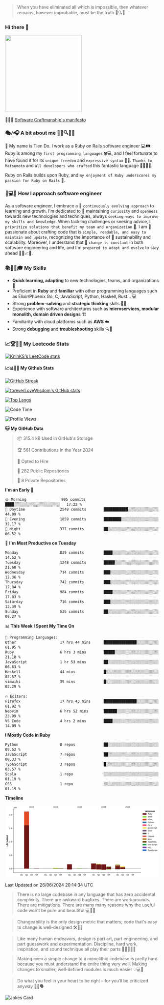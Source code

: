 > When you have eliminated all which is impossible, then whatever remains, however improbable, must be the truth 🤔🔍💡
### Hi there 👋

<!--
**foreverLoveWisdom/foreverLoveWisdom** is a ✨ _special_ ✨ repository because its `README.md` (this file) appears on your GitHub profile.

Here are some ideas to get you started:

- 🔭 I’m currently working on ...
- 🌱 I’m currently learning ...
- 👯 I’m looking to collaborate on ...
- 🤔 I’m looking for help with ...
- 💬 Ask me about ...
- 📫 How to reach me: ...
- 😄 Pronouns: ...
- ⚡ Fun fact: ...
-->

<img src="https://codecondo.com/wp-content/uploads/2017/09/railslogo.png" width="250" height="250">

 📜🔨🌟 [Software Craftmanship's manifesto](http://manifesto.softwarecraftsmanship.org/)

### 🎭🎶🎧 A bit about me 🕵️‍♀️🔍🕵️‍♂️
👋 My name is Tien Do. I work as a Ruby on Rails software engineer 💻🛤️. Ruby is among my `first programming languages` 🍀💻, and I feel fortunate to have found it for its `unique freedom` and `expressive syntax` 🤗💬. `Thanks to Matsumoto` and `all developers who crafted` this fantastic language 🙏👨‍💻🌟.

Ruby on Rails builds upon Ruby, and `my enjoyment of Ruby underscores my passion for Ruby on Rails` 🤩.

### 🤔💻🔨 How I approach software engineer
As a software engineer, I embrace a 🔄 `continuously evolving approach` to learning and growth. I'm dedicated to 🤔 maintaining `curiosity` and `openness` towards new technologies and techniques, always `seeking ways to improve my skills and knowledge`. When tackling challenges or seeking advice, I `prioritize solutions that benefit my team and organization` 👥. I am 🎉 passionate about crafting code that is `simple, readable, and easy to maintain and update`, recognizing the importance of 🌱 sustainability and scalability. Moreover, I understand that 🌊 `change is constant` in both software engineering and life, and I'm `prepared to adapt and evolve` to stay ahead 🏃‍♂️📈🔄.

### 📚🧑‍💻🎓 My Skills
- **Quick learning, adapting** to new technologies, teams, and organizations 🚀
- Proficient in **Ruby** and **familiar** with other programming languages such as Elixir/Phoenix Go, C, JavaScript, Python, Haskell, Rust... 💻
- Strong **problem-solving** and **strategic thinking** skills 🤔💡
- Experience with software architectures such as **microservices, modular monolith, domain driven designs** 🏗️
- Familiarity with cloud platforms such as **AWS** ☁️ 
- Strong **debugging** and **troubleshooting** skills 🔍🐞


### 📈🏆🧑‍💻 My Leetcode Stats
[![KnlnKS's LeetCode stats](https://leetcode-stats-six.vercel.app/?username=foreverLoveWisdom&theme=dark)](https://github.com/KnlnKS/leetcode-stats)

#### 📈📊👨‍💻  My Github Stats

[![GitHub Streak](https://github-readme-streak-stats.herokuapp.com/?user=foreverLoveWisdom&theme=dracula)](https://git.io/streak-stats)
&nbsp;
&nbsp;

[![foreverLoveWisdom's GitHub stats](https://github-readme-stats.vercel.app/api?username=foreverLoveWisdom&show_icons=true&theme=react&count_private=true)](https://github.com/anuraghazra/github-readme-stats)

[![Top Langs](https://github-readme-stats.vercel.app/api/top-langs/?username=foreverLoveWisdom&show_icons=true&theme=vue-dark)](https://github.com/anuraghazra/github-readme-stats)

<!--START_SECTION:waka-->
![Code Time](http://img.shields.io/badge/Code%20Time-2%2C968%20hrs%206%20mins-blue)

![Profile Views](http://img.shields.io/badge/Profile%20Views-0-blue)

**🐱 My GitHub Data** 

> 📦 315.4 kB Used in GitHub's Storage 
 > 
> 🏆 561 Contributions in the Year 2024
 > 
> 💼 Opted to Hire
 > 
> 📜 282 Public Repositories 
 > 
> 🔑 8 Private Repositories 
 > 
**I'm an Early 🐤** 

```text
🌞 Morning                995 commits         ████░░░░░░░░░░░░░░░░░░░░░   17.22 % 
🌆 Daytime                2548 commits        ███████████░░░░░░░░░░░░░░   44.09 % 
🌃 Evening                1859 commits        ████████░░░░░░░░░░░░░░░░░   32.17 % 
🌙 Night                  377 commits         ██░░░░░░░░░░░░░░░░░░░░░░░   06.52 % 
```
📅 **I'm Most Productive on Tuesday** 

```text
Monday                   839 commits         ████░░░░░░░░░░░░░░░░░░░░░   14.52 % 
Tuesday                  1248 commits        █████░░░░░░░░░░░░░░░░░░░░   21.60 % 
Wednesday                714 commits         ███░░░░░░░░░░░░░░░░░░░░░░   12.36 % 
Thursday                 742 commits         ███░░░░░░░░░░░░░░░░░░░░░░   12.84 % 
Friday                   984 commits         ████░░░░░░░░░░░░░░░░░░░░░   17.03 % 
Saturday                 716 commits         ███░░░░░░░░░░░░░░░░░░░░░░   12.39 % 
Sunday                   536 commits         ██░░░░░░░░░░░░░░░░░░░░░░░   09.27 % 
```


📊 **This Week I Spent My Time On** 

```text
💬 Programming Languages: 
Other                    17 hrs 44 mins      ███████████████░░░░░░░░░░   61.95 % 
Ruby                     6 hrs 3 mins        █████░░░░░░░░░░░░░░░░░░░░   21.18 % 
JavaScript               1 hr 53 mins        ██░░░░░░░░░░░░░░░░░░░░░░░   06.63 % 
Haskell                  44 mins             █░░░░░░░░░░░░░░░░░░░░░░░░   02.57 % 
vimwiki                  39 mins             █░░░░░░░░░░░░░░░░░░░░░░░░   02.29 % 

🔥 Editors: 
Firefox                  17 hrs 43 mins      ███████████████░░░░░░░░░░   61.92 % 
Neovim                   6 hrs 52 mins       ██████░░░░░░░░░░░░░░░░░░░   23.99 % 
VS Code                  4 hrs 2 mins        ████░░░░░░░░░░░░░░░░░░░░░   14.09 % 
```

**I Mostly Code in Ruby** 

```text
Python                   8 repos             ██░░░░░░░░░░░░░░░░░░░░░░░   09.52 % 
JavaScript               7 repos             ██░░░░░░░░░░░░░░░░░░░░░░░   08.33 % 
TypeScript               3 repos             █░░░░░░░░░░░░░░░░░░░░░░░░   03.57 % 
Scala                    1 repo              ░░░░░░░░░░░░░░░░░░░░░░░░░   01.19 % 
CSS                      1 repo              ░░░░░░░░░░░░░░░░░░░░░░░░░   01.19 % 
```



**Timeline**

![Lines of Code chart](https://raw.githubusercontent.com/foreverLoveWisdom/foreverLoveWisdom/main/assets/bar_graph.png)


 Last Updated on 26/06/2024 20:14:34 UTC
<!--END_SECTION:waka-->


> There is no large codebase in any language that has zero accidental complexity. There are awkward bugfixes. There are workarounds. There are mitigations.
> There are many many reasons why the useful code won't be pure and beautiful 💻🐞🤔

> Changeability is the only design metric that matters; code that's easy to change is well-designed 🛠️🔄🎨

> Like many human endeavors, design is part art, part engineering, and part guesswork and experimentation. Discipline, hard work, inspiration, and sound technique all play their parts 🎨🧑‍💻🔬🧪

> Mak­ing even a sim­ple change to a mono­lith­ic code­base is pret­ty hard because you must under­stand the entire thing very well. Mak­ing changes to small­er, well-defined mod­ules is much easier 💡💻🤔
 
 > Do what you feel in your heart to be right – for you’ll be criticized anyway 💖🙏🗣️ 
 
![Jokes Card](https://readme-jokes.vercel.app/api)
